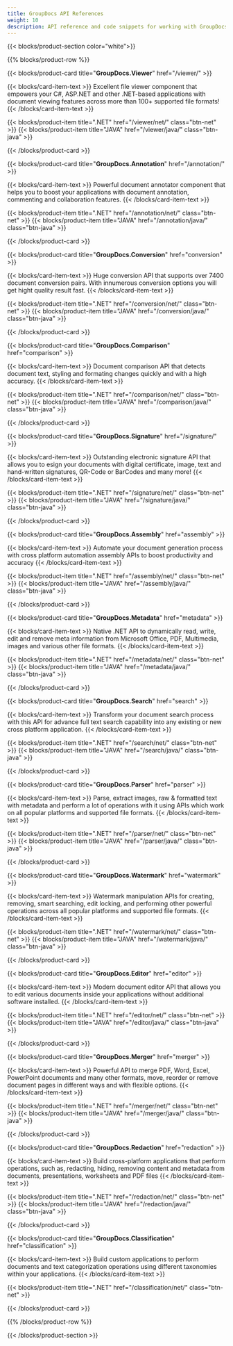 ```yaml
---
title: GroupDocs API References
weight: 10
description: API reference and code snippets for working with GroupDocs.Viewer, GroupDocs.Annotation, and other GroupDocs products. References are available for .NET and Java. 
---
```


{{< blocks/product-section color="white">}}

{{% blocks/product-row %}}

{{< blocks/product-card title="**GroupDocs.Viewer**" href="/viewer/" >}}

{{< blocks/card-item-text >}}
Excellent file viewer component that empowers your C#, ASP.NET and other .NET-based applications with document viewing features across more than 100+ supported file formats!
{{< /blocks/card-item-text >}}

{{< blocks/product-item title=".NET" href="/viewer/net/" class="btn-net"  >}}
{{< blocks/product-item title="JAVA" href="/viewer/java/" class="btn-java" >}}

{{< /blocks/product-card >}}

{{< blocks/product-card title="**GroupDocs.Annotation**" href="/annotation/" >}}

{{< blocks/card-item-text >}}
Powerful document annotator component that helps you to boost your applications with document annotation, commenting and collaboration features.
{{< /blocks/card-item-text >}}

{{< blocks/product-item title=".NET" href="/annotation/net/" class="btn-net" >}}
{{< blocks/product-item title="JAVA" href="/annotation/java/" class="btn-java" >}}

{{< /blocks/product-card >}}

{{< blocks/product-card title="**GroupDocs.Conversion**" href="conversion" >}}

{{< blocks/card-item-text >}}
Huge conversion API that supports over 7400 document conversion pairs. With innumerous conversion options you will get hight quality result fast.
{{< /blocks/card-item-text >}}

{{< blocks/product-item title=".NET" href="/conversion/net/" class="btn-net" >}}
{{< blocks/product-item title="JAVA" href="/conversion/java/" class="btn-java" >}}

{{< /blocks/product-card >}}

{{< blocks/product-card title="**GroupDocs.Comparison**" href="comparison" >}}

{{< blocks/card-item-text >}}
Document comparison API that detects document text, styling and formating changes quickly and with a high accuracy.
{{< /blocks/card-item-text >}}

{{< blocks/product-item title=".NET" href="/comparison/net/" class="btn-net" >}}
{{< blocks/product-item title="JAVA" href="/comparison/java/" class="btn-java" >}}

{{< /blocks/product-card >}}

{{< blocks/product-card title="**GroupDocs.Signature**" href="/signature/" >}}

{{< blocks/card-item-text >}}
Outstanding electronic signature API that allows you to esign your documents with digital certificate, image, text and hand-written signatures, QR-Code or BarCodes and many more!
{{< /blocks/card-item-text >}}

{{< blocks/product-item title=".NET" href="/signature/net/" class="btn-net" >}}
{{< blocks/product-item title="JAVA" href="/signature/java/" class="btn-java" >}}

{{< /blocks/product-card >}}


{{< blocks/product-card title="**GroupDocs.Assembly**" href="assembly" >}}

{{< blocks/card-item-text >}}
Automate your document generation process with cross platform automation assembly APIs to boost productivity and accuracy
{{< /blocks/card-item-text >}}

{{< blocks/product-item title=".NET" href="/assembly/net/" class="btn-net" >}}
{{< blocks/product-item title="JAVA" href="/assembly/java/" class="btn-java" >}}

{{< /blocks/product-card >}}

{{< blocks/product-card title="**GroupDocs.Metadata**" href="metadata" >}}

{{< blocks/card-item-text >}}
Native .NET API to dynamically read, write, edit and remove meta information from Microsoft Office, PDF, Multimedia, images and various other file formats.
{{< /blocks/card-item-text >}}

{{< blocks/product-item title=".NET" href="/metadata/net/" class="btn-net" >}}
{{< blocks/product-item title="JAVA" href="/metadata/java/" class="btn-java" >}}

{{< /blocks/product-card >}}

{{< blocks/product-card title="**GroupDocs.Search**" href="search" >}}

{{< blocks/card-item-text >}}
Transform your document search process with this API for advance full text search capability into any existing or new cross platform application.
{{< /blocks/card-item-text >}}

{{< blocks/product-item title=".NET" href="/search/net/" class="btn-net" >}}
{{< blocks/product-item title="JAVA" href="/search/java/" class="btn-java" >}}

{{< /blocks/product-card >}}


{{< blocks/product-card title="**GroupDocs.Parser**" href="parser" >}}

{{< blocks/card-item-text >}}
Parse, extract images, raw & formatted text with metadata and perform a lot of operations with it using APIs which work on all popular platforms and supported file formats.
{{< /blocks/card-item-text >}}

{{< blocks/product-item title=".NET" href="/parser/net/" class="btn-net" >}}
{{< blocks/product-item title="JAVA" href="/parser/java/" class="btn-java" >}}

{{< /blocks/product-card >}}

{{< blocks/product-card title="**GroupDocs.Watermark**" href="watermark" >}}

{{< blocks/card-item-text >}}
Watermark manipulation APIs for creating, removing, smart searching, edit locking, and performing other powerful operations across all popular platforms and supported file formats.
{{< /blocks/card-item-text >}}

{{< blocks/product-item title=".NET" href="/watermark/net/" class="btn-net" >}}
{{< blocks/product-item title="JAVA" href="/watermark/java/" class="btn-java" >}}

{{< /blocks/product-card >}}

{{< blocks/product-card title="**GroupDocs.Editor**" href="editor" >}}

{{< blocks/card-item-text >}}
Modern document editor API that allows you to edit various documents inside your applications without additional software installed.
{{< /blocks/card-item-text >}}

{{< blocks/product-item title=".NET" href="/editor/net/" class="btn-net" >}}
{{< blocks/product-item title="JAVA" href="/editor/java/" class="btn-java" >}}

{{< /blocks/product-card >}}


{{< blocks/product-card title="**GroupDocs.Merger**" href="merger" >}}

{{< blocks/card-item-text >}}
Powerful API to merge PDF, Word, Excel, PowerPoint documents and many other formats, move, reorder or remove document pages in different ways and with flexible options.
{{< /blocks/card-item-text >}}

{{< blocks/product-item title=".NET" href="/merger/net/" class="btn-net" >}}
{{< blocks/product-item title="JAVA" href="/merger/java/" class="btn-java" >}}

{{< /blocks/product-card >}}

{{< blocks/product-card title="**GroupDocs.Redaction**" href="redaction" >}}

{{< blocks/card-item-text >}}
Build cross-platform applications that perform operations, such as, redacting, hiding, removing content and metadata from documents, presentations, worksheets and PDF files
{{< /blocks/card-item-text >}}

{{< blocks/product-item title=".NET" href="/redaction/net/" class="btn-net" >}}
{{< blocks/product-item title="JAVA" href="/redaction/java/" class="btn-java" >}}

{{< /blocks/product-card >}}

{{< blocks/product-card title="**GroupDocs.Classification**" href="classification" >}}

{{< blocks/card-item-text >}}
Build custom applications to perform documents and text categorization operations using different taxonomies within your applications.
{{< /blocks/card-item-text >}}

{{< blocks/product-item title=".NET" href="/classification/net/" class="btn-net" >}}

{{< /blocks/product-card >}}

{{% /blocks/product-row %}}

{{< /blocks/product-section >}}
